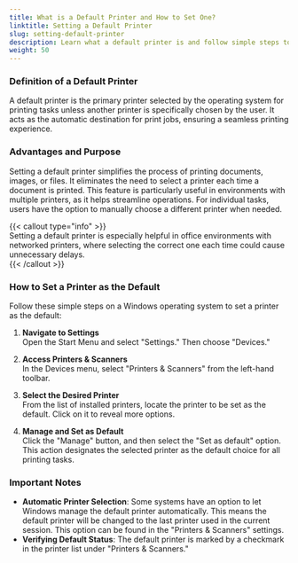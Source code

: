 ```yaml
---
title: What is a Default Printer and How to Set One?
linktitle: Setting a Default Printer
slug: setting-default-printer
description: Learn what a default printer is and follow simple steps to set a printer as the default on a computer system for efficient printing.
weight: 50
---
```


### Definition of a Default Printer

A default printer is the primary printer selected by the operating system for printing tasks unless another printer is specifically chosen by the user. It acts as the automatic destination for print jobs, ensuring a seamless printing experience.

### Advantages and Purpose

Setting a default printer simplifies the process of printing documents, images, or files. It eliminates the need to select a printer each time a document is printed. This feature is particularly useful in environments with multiple printers, as it helps streamline operations. For individual tasks, users have the option to manually choose a different printer when needed.

{{< callout type="info" >}}  
Setting a default printer is especially helpful in office environments with networked printers, where selecting the correct one each time could cause unnecessary delays.  
{{< /callout >}}

### How to Set a Printer as the Default

Follow these simple steps on a Windows operating system to set a printer as the default:

1. **Navigate to Settings**  
   Open the Start Menu and select "Settings." Then choose "Devices."

2. **Access Printers & Scanners**  
   In the Devices menu, select "Printers & Scanners" from the left-hand toolbar.

3. **Select the Desired Printer**  
   From the list of installed printers, locate the printer to be set as the default. Click on it to reveal more options.

4. **Manage and Set as Default**  
   Click the "Manage" button, and then select the "Set as default" option. This action designates the selected printer as the default choice for all printing tasks.

### Important Notes

- **Automatic Printer Selection**: Some systems have an option to let Windows manage the default printer automatically. This means the default printer will be changed to the last printer used in the current session. This option can be found in the "Printers & Scanners" settings.
- **Verifying Default Status**: The default printer is marked by a checkmark in the printer list under "Printers & Scanners."
